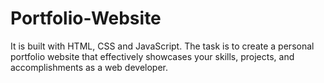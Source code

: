 # Portfolio-Website
It is built with HTML, CSS and JavaScript. The task is to create a personal portfolio website that effectively showcases your skills, projects, and accomplishments as a web developer. 
